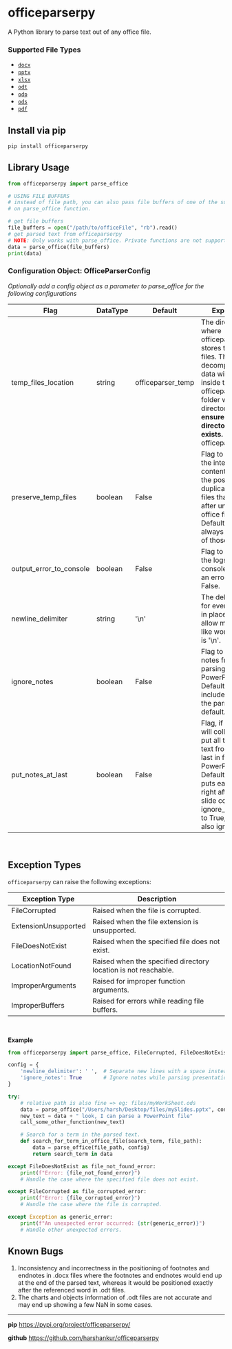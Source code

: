 # officeparserpy
A Python library to parse text out of any office file.

### Supported File Types

- [`docx`](https://en.wikipedia.org/wiki/Office_Open_XML)
- [`pptx`](https://en.wikipedia.org/wiki/Office_Open_XML)
- [`xlsx`](https://en.wikipedia.org/wiki/Office_Open_XML)
- [`odt`](https://en.wikipedia.org/wiki/OpenDocument)
- [`odp`](https://en.wikipedia.org/wiki/OpenDocument)
- [`ods`](https://en.wikipedia.org/wiki/OpenDocument)
- [`pdf`](https://en.wikipedia.org/wiki/PDF)

## Install via pip

```bash
pip install officeparserpy
```

## Library Usage
```python
from officeparserpy import parse_office

# USING FILE BUFFERS
# instead of file path, you can also pass file buffers of one of the supported files
# on parse_office function.

# get file buffers
file_buffers = open("/path/to/officeFile", "rb").read()
# get parsed text from officeparserpy
# NOTE: Only works with parse_office. Private functions are not supported.
data = parse_office(file_buffers)
print(data)
```

### Configuration Object: OfficeParserConfig

*Optionally add a config object as a parameter to parse_office for the following configurations*

| Flag                 | DataType | Default          | Explanation                                                                                                                                                                                                                                     |
|----------------------|----------|------------------|-------------------------------------------------------------------------------------------------------------------------------------------------------------------------------------------------------------------------------------------------|
| temp_files_location  | string   | officeparser_temp| The directory where officeparserpy stores the temp files. The final decompressed data will be put inside the officeparser_temp folder within your directory. **Please ensure that this directory actually exists.** Default is officeparser_temp. |
| preserve_temp_files  | boolean  | False            | Flag to not delete the internal content files and the possible duplicate temp files that it uses after unzipping office files. Default is False. It always deletes all of those files.                                                          |
| output_error_to_console | boolean  | False            | Flag to show all the logs to the console in case of an error. Default is False.                                                                                                                                                                     |
| newline_delimiter     | string   | '\n'             | The delimiter used for every new line in places that allow multiline text like word. Default is '\n'.                                                                                                                                             |
| ignore_notes          | boolean  | False            | Flag to ignore notes from parsing in files like PowerPoint. Default is False. It includes notes in the parsed text by default.                                                                                                                  |
| put_notes_at_last       | boolean  | False            | Flag, if set to True, will collectively put all the parsed text from notes at last in files like PowerPoint. Default is False. It puts each note right after its main slide content. If ignore_notes is set to True, this flag is also ignored. |
<br>

## Exception Types

`officeparserpy` can raise the following exceptions:

| Exception Type          | Description                                                        |
|--------------------------|--------------------------------------------------------------------|
| FileCorrupted            | Raised when the file is corrupted.                                 |
| ExtensionUnsupported     | Raised when the file extension is unsupported.                     |
| FileDoesNotExist         | Raised when the specified file does not exist.                     |
| LocationNotFound         | Raised when the specified directory location is not reachable.     |
| ImproperArguments         | Raised for improper function arguments.                            |
| ImproperBuffers           | Raised for errors while reading file buffers.                      |
<br>

**Example**
```python
from officeparserpy import parse_office, FileCorrupted, FileDoesNotExist

config = {
    'newline_delimiter': ' ',  # Separate new lines with a space instead of the default '\n'.
    'ignore_notes': True       # Ignore notes while parsing presentation files like pptx or odp.
}

try:
    # relative path is also fine => eg: files/myWorkSheet.ods
    data = parse_office("/Users/harsh/Desktop/files/mySlides.pptx", config)
    new_text = data + " look, I can parse a PowerPoint file"
    call_some_other_function(new_text)

    # Search for a term in the parsed text.
    def search_for_term_in_office_file(search_term, file_path):
        data = parse_office(file_path, config)
        return search_term in data

except FileDoesNotExist as file_not_found_error:
    print(f"Error: {file_not_found_error}")
    # Handle the case where the specified file does not exist.

except FileCorrupted as file_corrupted_error:
    print(f"Error: {file_corrupted_error}")
    # Handle the case where the file is corrupted.

except Exception as generic_error:
    print(f"An unexpected error occurred: {str(generic_error)}")
    # Handle other unexpected errors.

```


## Known Bugs
1. Inconsistency and incorrectness in the positioning of footnotes and endnotes in .docx files where the footnotes and endnotes would end up at the end of the parsed text, whereas it would be positioned exactly after the referenced word in .odt files.
2. The charts and objects information of .odt files are not accurate and may end up showing a few NaN in some cases.
----------

**pip**
https://pypi.org/project/officeparserpy/

**github**
https://github.com/harshankur/officeparserpy